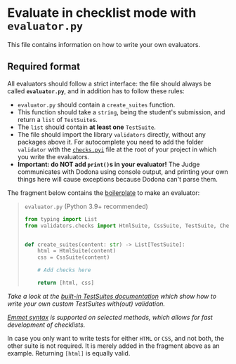 # Evaluate in checklist mode with `evaluator.py`

This file contains information on how to write your own evaluators.

## Required format

All evaluators should follow a strict interface: the file should always be called **`evaluator.py`**, and in addition has to follow these rules:

- `evaluator.py` should contain a `create_suites` function.
- This function should take a `string`, being the student's submission, and return a `list` of `TestSuite`s.
- The `list` should contain **at least one** `TestSuite`.
- The file should import the library `validators` directly, without any packages above it. For autocomplete you need to add the folder `validator` with the [`checks.pyi`](../../validators/checks.pyi) file at the root of your project in which you write the evaluators.
- **Important: do NOT add `print()`s in your evaluator!** The Judge communicates with Dodona using console output, and printing your own things here will cause exceptions because Dodona can't parse them.

The fragment below contains the [boilerplate](https://en.wikipedia.org/wiki/Boilerplate_code) to make an evaluator:

> `evaluator.py` (Python 3.9+ recommended)
>
> ```python
> from typing import List
> from validators.checks import HtmlSuite, CssSuite, TestSuite, ChecklistItem
> 
> 
> def create_suites(content: str) -> List[TestSuite]:
>     html = HtmlSuite(content)
>     css = CssSuite(content)
>
>     # Add checks here
> 
>     return [html, css]
> ```

_Take a look at the [built-in TestSuites documentation](default-suites.md) which show how to write your own custom TestSuites with(out) validation._

*[Emmet syntax](emmet-syntax.md) is supported on selected methods, which allows for fast development of checklists.*

In case you only want to write tests for either `HTML` or `CSS`, and not both, the other suite is not required. It is merely added in the fragment above as an example. Returning `[html]` is equally valid.
